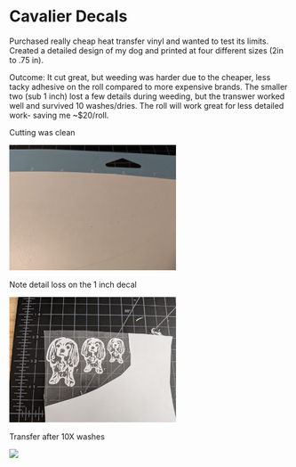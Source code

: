 # Cavalier Decals

Purchased really cheap heat transfer vinyl and wanted to test its limits. Created a detailed design of my dog and printed at four different sizes (2in to .75 in). 

Outcome: It cut great, but weeding was harder due to the cheaper, less tacky adhesive on the roll compared to more expensive brands. The smaller two (sub 1 inch) lost a few details during weeding, but the transwer worked well and survived 10 washes/dries. The roll will work great for less detailed work- saving me ~$20/roll.  

Cutting was clean 
 <p align="left">
 <img width="300px" src="PXL_20201124_030154721.jpg">
 </p>

Note detail loss on the 1 inch decal
 <p align="left">
 <img width="300px" src="PXL_20201124_211501858.jpg">
 </p>
 
 Transfer after 10X washes
 <p align="left">
 <img width="300px" src="PXL_20201124_041419031.PORTRAIT.jpg">
 </p>
